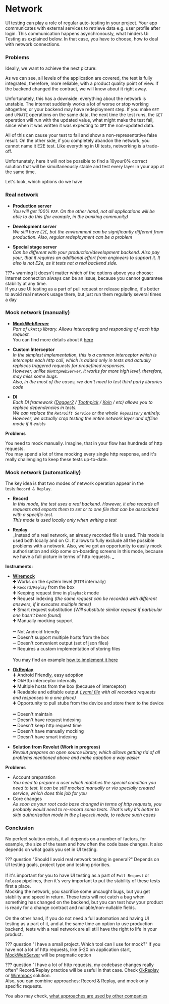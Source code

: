 # Network

UI testing can play a role of regular auto-testing in your project. Your app communicates with external services to retrieve data e.g. user profile after login. This communication happens asynchronously, what hinders Ui Testing as explained below. In that case, you have to choose, how to deal with network connections.

### Problems

Ideally, we want to achieve the next picture:

<Picture1 TBD>

As we can see, all levels of the application are covered, the test is fully integrated, therefore, more reliable, with
a product quality point of view. If the backend changed the contract, we will know about it right away.

Unfortunately, this has a downside: everything about the network is unstable. The internet suddenly works a lot of worse or stop working altogether, or your backend may have redeployment step.
If you make `GET` and `UPDATE` operations on the same data, the next time the test runs, the `GET` operation will run with the updated value, what might make the test fail, since when it was written it was expecting to `GET` the non-updated data.


All of this can cause your test to fail and show a non-representative false result. On the other side,
if you completely abandon the network, you cannot name it E2E test. Like everything in UI tests, networking is a trade-off.

Unfortunately, here it will not be possible to find a 10your0% correct solution that will be simultaneously stable and test every layer in your app at the same time.

Let's look, which options do we have

### Real network

* **Production server**
  <br>_You will get 100% `E2E`. On the other hand, not all applications will be able to do this (for example, in the banking community)_

* **Development server**
  <br>_We still have `E2E`, but the environment can be significantly different from production. Also, regular redeployment
  can be a problem_
* **Special stage server**
  <br>_Can be different with your production/development backend. Also pay your, that it requires an
  additional effort from engineers to support it. It also is not E2e, as it tests not a real backend side._
  
???+ warning
    It doesn't matter which of the options above you choose: Internet connection always can be an issue, because you cannot guarantee stability at any time.
    <br>If you use UI testing as a part of pull request or release pipeline, it's better to avoid real network usage there, but just run them regularly several times a day 

### Mock network (manually)

* **[MockWebServer](https://github.com/square/okhttp/tree/master/mockwebserver)**
  <br>_Part of `OkHttp` library. Allows intercepting and responding of each http request._
  <br>You can find more details about it [here](https://adambennett.dev/2021/09/mockwebserver-https/)
  
* **Custom Interceptor**
  <br>_In the simplest implementation, this is a common interceptor which is intercepts each http call, which is added only in tests and actually replaces
  triggered requests for predefined responses. 
  <br> However, unlike `OkHttpWebServer`, it works for more
  high level, therefore, may miss some bugs. 
  <br>Also, in the most of the cases, we don't need to test third party libraries code_
* **DI**
  <br> _Each DI framework ([Dagger2](https://github.com/google/dagger) / [Toothpick](https://github.com/stephanenicolas/toothpick) / [Koin](https://github.com/InsertKoinIO/koin) / etc) allows you to replace dependencies in tests.
  <br> We can replace the `Retroift Service` or the whole` Repository` entirely. However, we actually crop
  testing the entire network layer and offline mode if it exists_

**Problems**

You need to mock manually. Imagine, that in your flow has hundreds of http requests.
<br> You may spend a lot of time mocking every single http response, and it's really challenging to keep these tests up-to-date.

### Mock network (automatically)

The key idea is that two modes of network operation appear in the tests:`Record & Replay`.

* **Record**
  <br>_In this mode, the test uses a real backend. However, it also records all requests and exports them to set or to one file that can be associated with a specific test. 
  <br>This mode is used locally only when writing a test_

* **Replay**
  <br>_Instead of a real network, an already recorded file is used. This mode is used both locally and on CI. It allows to fully exclude all the possible problems with a network.
  Also, we've got an opportunity to easily mock authorisation and skip some on-boarding screens in this mode, because we have a full picture in terms of http requests. _

<Picture2 TBD>


 

**Instruments:**

* **[Wiremock](https://github.com/wiremock/wiremock)**   
     ➕ Works on the system level (`MITM` internally)
     <br>➕ `Record/Replay` from the box
     <br>➕ Keeping request time in `playback` mode 
     <br>➕ Request indexing _(the same request can be recorded with different answers, if it executes multiple times)_ 
     <br>➕ Smart request substitution _(Will substitute similar request if particular one hasn't been found)_
     <br>➕ Manually mocking support
     <br><br>➖ Not Android friendly
     <br>➖ Doesn't support multiple hosts from the box
     <br>➖ Doesn't convenient output (set of json files)
     <br>➖ Requires a custom implementation of storing files
    <br><br>You may find an example [how to implement it here](https://handstandsam.com/2016/01/30/running-wiremock-on-android/)
     
  
  
* **[OkReplay](https://github.com/airbnb/okreplay)**
  <br>➕ Android Friendly, easy adoption
  <br>➕ OkHttp interceptor internally
  <br>➕ Multiple hosts from the box (because of interceptor)
  <br>➕ Readable and editable output _([.yaml file](https://github.com/airbnb/okreplay/blob/master/okreplay-tests/src/test/resources/okreplay/tapes/smoke_spec.yaml) with all recorded requests and responses in a one place)_
  <br>➕ Opportunity to pull stubs from the device and store them to the device
  <br><br>➖ Doesn't maintain
  <br>➖ Doesn't have request indexing
  <br>➖ Doesn't keep http request time
  <br>➖ Doesn't have manually mocking
  <br>➖ Doesn't have smart indexing
  
  
* **Solution from Revolut (Work in progress)**
  <br>_Revolut prepares an open source library, which allows getting rid of all problems mentioned above and make adoption a way easier_

**Problems**<br>

* Account preparation
  <br>_You need to prepare a user which matches the special condition you need to test. It can be still mocked manually or via specially created service, which does this job for you_
  <br>
* Core changes
  <br>_As soon as your root code base changed in terms of http requests, you probably would need to re-record some tests. That's why it's better to skip authorisation mode in the `playback` mode, to reduce such cases_
  

### Conclusion

No perfect solution exists, it all depends on a number of factors, for example, the size of the team and how often the code base changes.
It also depends on what goals you set in UI testing.

??? question "Should I avoid real network testing in general?"
    Depends on UI testing goals, project type and testing priorities.
    <br> <br> If it's important for you to have UI testing as a part of `Pull Request` or `Release` pipelines, then it's very important to put the stability of these tests first
    a place.
    <br>Mocking the network, you sacrifice some uncaught bugs, but you get stability and speed in return. These 
    tests will not catch a bug when something has changed on the backend, but you can test how your product is ready for a change
    contract and nullable/non-nullable fields.
    <br><br>On the other hand, if you do not need a full automation and having UI testing as a part of it, and at the same time an option to use production backend, tests with a real network are all still have the right to life in your product.


??? question "I have a small project. Which tool can I use for mock?"
    If you have not a lot of http requests, like 5-20 on application
    start, [MockWebServer](https://github.com/square/okhttp/tree/master/mockwebserver) will be pragmatic option

??? question "I have a lot of http requests, my codebase changes really often"
    Record/Replay practice will be useful in that case. Check [OkReplay](https://github.com/airbnb/okreplay)
    or [Wiremock](https://github.com/wiremock/wiremock)
    solution.
    <br> Also, you can combine approaches: Record & Replay, and mock only specific requests.

You also may
check, [what approaches are used by other companies](https://android-ui-testing.github.io/Cookbook/adoption/companies_experience/)